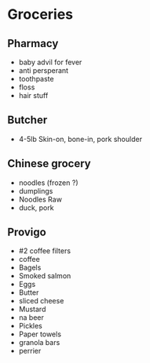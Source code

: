 # Groceries

## Pharmacy

- baby advil for fever
- anti persperant
- toothpaste
- floss
- hair stuff

## Butcher

- 4-5lb Skin-on, bone-in, pork shoulder

## Chinese grocery

- noodles (frozen ?)
- dumplings
- Noodles Raw
- duck, pork

## Provigo

- #2 coffee filters
- coffee
- Bagels
- Smoked salmon
- Eggs
- Butter
- sliced cheese
- Mustard
- na beer
- Pickles
- Paper towels
- granola bars
- perrier
